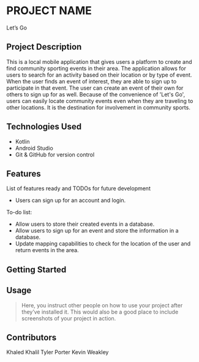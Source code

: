 # PROJECT NAME
Let’s Go 

## Project Description
This is a local mobile application that gives users a platform to create and find community sporting events in their area. The application allows for users to search for an activity based on their location or by type of event. When the user finds an event of interest, they are able to sign up to participate in that event. The user can create an event of their own for others to sign up for as well. Because of the convenience of 'Let's Go', users can easily locate community events even when they are traveling to other locations. It is the destination for involvement in community sports. 

## Technologies Used
* Kotlin 
* Android Studio 
* Git & GitHub for version control 

## Features
List of features ready and TODOs for future development
* Users can sign up for an account and login.


To-do list:
* Allow users to store their created events in a database. 
* Allow users to sign up for an event and store the information in a database. 
* Update mapping capabilities to check for the location of the user and return events in the area. 

## Getting Started
   


## Usage

> Here, you instruct other people on how to use your project after they’ve installed it. This would also be a good place to include screenshots of your project in action.

## Contributors

Khaled Khalil
Tyler Porter
Kevin Weakley 
